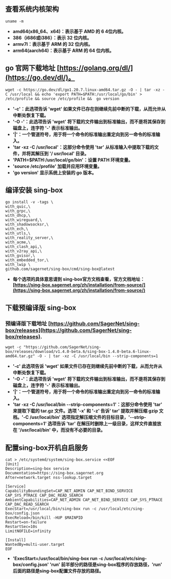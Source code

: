 ## 查看系统内核架构
```
uname -m
```
- **amd64(x86_64、x64)：表示基于 AMD 的 6 4位内核。**
- **386（i686或i386）：表示 32 位内核。**
- **armv7l：表示基于 ARM 的 32 位内核。**
- **arm64(aarch64)：表示基于 ARM 的 64 位内核。**
## go 官网下载地址 [https://golang.org/dl/](https://go.dev/dl/)。
```
wget -c https://go.dev/dl/go1.20.7.linux-amd64.tar.gz -O - | tar -xz -C /usr/local && echo 'export PATH=$PATH:/usr/local/go/bin' > /etc/profile && source /etc/profile &&  go version
```
- **'-c'：此选项告诉 'wget' 如果文件已存在则继续先前中断的下载，从而允许从中断处恢复下载。**
- **'-O -'：此选项告诉 'wget' 将下载的文件输出到标准输出，而不是将其保存到磁盘上，连字符 '-' 表示标准输出。**
- **'|'：一个管道符号，用于将一个命令的标准输出重定向到另一命令的标准输入。**
- **'tar -xz -C /usr/local'：这部分命令使用 'tar' 从标准输入中提取下载的文件，并将其解压到 '/ usr/local' 目录。**
- **'PATH=$PATH:/usr/local/go/bin'：设置 PATH 环境变量。**
- **'source /etc/profile' 加载并应用环境变量。**
- **'go version' 显示系统上安装的 go 版本。**
## 编译安装 sing-box
```
go install -v -tags \
with_quic,\
with_grpc,\
with_dhcp,\
with_wireguard,\
with_shadowsocksr,\
with_ech,\
with_utls,\
with_reality_server,\
with_acme,\
with_clash_api,\
with_v2ray_api,\
with_gvisor,\
with_embedded_tor,\
with_lwip \
github.com/sagernet/sing-box/cmd/sing-box@latest
```
- **每个选项的具体意思请到 sing-box官方文档查看，官方文档地址：[https://sing-box.sagernet.org/zh/installation/from-source/](https://sing-box.sagernet.org/zh/installation/from-source/)**
## 下载预编译版 sing-box
### 预编译版下载地址 [https://github.com/SagerNet/sing-box/releases](https://github.com/SagerNet/sing-box/releases).
```
wget -c "https://github.com/SagerNet/sing-box/releases/download/v1.4.0-beta.6/sing-box-1.4.0-beta.6-linux-amd64.tar.gz" -O - | tar -xz -C /usr/local/bin --strip-components=1
```
- **'-c' 此选项告诉 'wget' 如果文件已存在则继续先前中断的下载，从而允许从中断处恢复下载。**
- **'-O -'：此选项告诉 'wget' 将下载的文件输出到标准输出，而不是将其保存到磁盘上，连字符 '-' 表示标准输出。**
- **'|'：一个管道符号，用于将一个命令的标准输出重定向到另一命令的标准输入。**
- **'tar -xz -C /usr/local/bin --strip-components=1'：这部分命令使用 'tar' 来提取下载的 tar.gz 文件。选项 '-x' 和 '-z' 告诉' tar' 提取并解压缩 gzip 文档。'-C /usr/local/bin' 选项指定解压缩文件的目标目录，'--strip-components=1' 选项告诉 'tar' 在解压时删除上一级目录，这样文件直接放在 '/usr/local/bin' 中，而没有不必要的目录。**

## 配置sing-box开机自启服务
```
cat > /etc/systemd/system/sing-box.service <<EOF
[Unit]
Description=sing-box service
Documentation=https://sing-box.sagernet.org
After=network.target nss-lookup.target

[Service]
CapabilityBoundingSet=CAP_NET_ADMIN CAP_NET_BIND_SERVICE CAP_SYS_PTRACE CAP_DAC_READ_SEARCH
AmbientCapabilities=CAP_NET_ADMIN CAP_NET_BIND_SERVICE CAP_SYS_PTRACE CAP_DAC_READ_SEARCH
ExecStart=/usr/local/bin/sing-box run -c /usr/local/etc/sing-box/config.json
ExecReload=/bin/kill -HUP $MAINPID
Restart=on-failure
RestartSec=10s
LimitNOFILE=infinity

[Install]
WantedBy=multi-user.target
EOF
```
- **'ExecStart=/usr/local/bin/sing-box run -c /usr/local/etc/sing-box/config.json' 'run' 前半部分的路径是sing-box程序的存放路径，'run' 后面的路径是sing-box配置文件存放的路径。**
